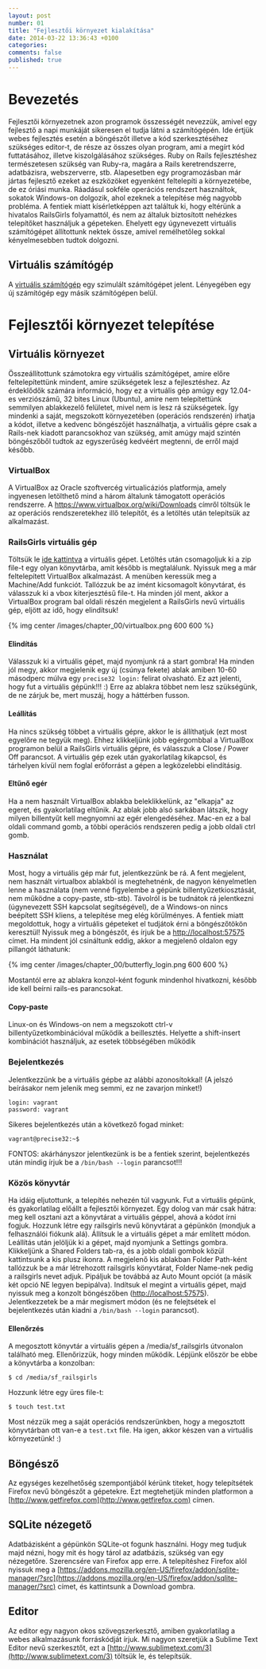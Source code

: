 ```yaml
---
layout: post
number: 01
title: "Fejlesztői környezet kialakítása"
date: 2014-03-22 13:36:43 +0100
categories:
comments: false
published: true
---
```


# Bevezetés

Fejlesztői környezetnek azon programok összességét nevezzük, amivel egy fejlesztő a napi munkáját sikeresen el tudja látni a számítógépén. Ide értjük webes fejlesztés esetén a böngészőt illetve a kód szerkesztéséhez szükséges editor-t, de része az összes olyan program, ami a megírt kód futtatásához, illetve kiszolgálásához szükséges. Ruby on Rails fejlesztéshez természetesen szükség van Ruby-ra, magára a Rails keretrendszerre, adatbázisra, webszerverre, stb. Alapesetben egy programozásban már jártas fejlesztő ezeket az eszközöket egyenként feltelepíti a környezetébe, de ez óriási munka. Ráadásul sokféle operációs rendszert használtok, sokatok Windows-on dolgozik, ahol ezeknek a telepítése még nagyobb probléma.
A fentiek miatt kísérletképpen azt találtuk ki, hogy eltérünk a hivatalos RailsGirls folyamattól, és nem az általuk biztosított nehézkes telepítőket használjuk a gépeteken. Ehelyett egy úgynevezett virtuális számítógépet állítottunk nektek össze, amivel remélhetőleg sokkal kényelmesebben tudtok dolgozni.

<!-- more -->

## Virtuális számítógép

A [virtuális számítógép](http://hu.wikipedia.org/wiki/Virtu%C3%A1lis_sz%C3%A1m%C3%ADt%C3%B3g%C3%A9p) egy szimulált számítógépet jelent. Lényegében egy új számítógép egy másik számítógépen belül.

# Fejlesztői környezet telepítése

## Virtuális környezet

Összeállítottunk számotokra egy virtuális számítógépet, amire előre feltelepítettünk mindent, amire szükségetek lesz a fejlesztéshez. Az érdeklődők számára információ, hogy ez a virtuális gép amúgy egy 12.04-es verziószámű, 32 bites Linux (Ubuntu), amire nem telepítettünk semmilyen ablakkezelő felületet, mivel nem is lesz rá szükségetek. Így mindenki a saját, megszokott környezetében (operációs rendszerén) írhatja a kódot, illetve a kedvenc böngészőjét használhatja, a virtuális gépre csak a Rails-nek kiadott parancsokhoz van szükség, amit amúgy majd szintén böngészőből tudtok az egyszerűség kedvéért megtenni, de erről majd később.

### VirtualBox

A VirtualBox az Oracle szoftvercég virtualicáziós platformja, amely ingyenesen letölthető mind a három általunk támogatott operációs rendszerre. A https://www.virtualbox.org/wiki/Downloads címről töltsük le az operációs rendszeretekhez illő telepítőt, és a letöltés után telepítsük az alkalmazást.

### RailsGirls virtuális gép

Töltsük le [ide kattintva](http://www.digitalnatives.hu/demos/railsgirls/railsgirls_virtualbox_vm.zip) a virtuális gépet. Letöltés után csomagoljuk ki a zip file-t egy olyan könyvtárba, amit később is megtalálunk.
Nyissuk meg a már feltelepített VirtualBox alkalmazást. A menüben keressük meg a Machine/Add funkciót. Tallózzuk be az imént kicsomagolt könyvtárat, és válasszuk ki a vbox kiterjesztésű file-t.
Ha minden jól ment, akkor a VirtualBox program bal oldali részén megjelent a RailsGirls nevű virtuális gép, eljött az idő, hogy elindítsuk!

{% img center /images/chapter_00/virtualbox.png 600 600 %}

#### Elindítás

Válasszuk ki a virtuális gépet, majd nyomjunk rá a start gombra! Ha minden jól megy, akkor megjelenik egy új (csúnya fekete) ablak amiben 10-60 másodperc múlva egy `precise32 login:` felirat olvasható. Ez azt jelenti, hogy fut a virtuális gépünk!!! :) Erre az ablakra többet nem lesz szükségünk, de ne zárjuk be, mert muszáj, hogy a háttérben fusson.

#### Leállítás

Ha nincs szükség többet a virtuális gépre, akkor le is állíthatjuk (ezt most egyelőre ne tegyük meg). Ehhez klikkeljünk jobb egérgombbal a VirtualBox programon belül a RailsGirls virtuális gépre, és válasszuk a Close / Power Off parancsot. A virtuális gép ezek után gyakorlatilag kikapcsol, és tárhelyen kívül nem foglal erőforrást a gépen a legközelebbi elindításig.

#### Eltűnő egér

Ha a nem használt VirtualBox ablakba beleklikkelünk, az "elkapja" az egeret, és gyakorlatilag eltűnik. Az ablak jobb alsó sarkában látszik, hogy milyen billentyűt kell megnyomni az egér elengedéséhez. Mac-en ez a bal oldali command gomb, a többi operációs rendszeren pedig a jobb oldali ctrl gomb.

### Használat

Most, hogy a virtuális gép már fut, jelentkezzünk be rá. A fent megjelent, nem használt virtualbox ablakból is megtehetnénk, de nagyon kényelmetlen lenne a használata (nem venné figyelembe a gépünk billentyűzetkiosztását, nem működne a copy-paste, stb-stb). Távolról is be tudnátok rá jelentkezni (úgynevezett SSH kapcsolat segítségével), de a Windows-on nincs beépített SSH kliens, a telepítése meg elég körülményes.
A fentiek miatt megoldottuk, hogy a virtuális gépeteket el tudjátok érni a böngészőtökön keresztül! Nyissuk meg a böngészőt, és írjuk be a [http://localhost:57575](http://localhost:57575) címet.
Ha mindent jól csináltunk eddig, akkor a megjelenő oldalon egy pillangót láthatunk:

{% img center /images/chapter_00/butterfly_login.png 600 600 %}

Mostantól erre az ablakra konzol-ként fogunk mindenhol hivatkozni, később ide kell beírni rails-es parancsokat.

#### Copy-paste

Linux-on és Windows-on nem a megszokott ctrl-v billentyűzetkombinációval működik a beillesztés. Helyette a shift-insert kombinációt használjuk, az esetek többségében működik

### Bejelentkezés

Jelentkezzünk be a virtuális gépbe az alábbi azonosítokkal! (A jelszó beírásakor nem jelenik meg semmi, ez ne zavarjon minket!)

    login: vagrant
    password: vagrant

Sikeres bejelentkezés után a következő fogad minket:

    vagrant@precise32:~$

FONTOS: akárhányszor jelentkezünk is be a fentiek szerint, bejelentkezés után mindig írjuk be a `/bin/bash --login` parancsot!!!

### Közös könyvtár

Ha idáig eljutottunk, a telepítés nehezén túl vagyunk. Fut a virtuális gépünk, és gyakorlatilag előállt a fejlesztői környezet. Egy dolog van már csak hátra: meg kell osztani azt a könyvtárat a virtuális géppel, ahová a kódot írni fogjuk.
Hozzunk létre egy railsgirls nevű könyvtárat a gépünkön (mondjuk a felhasználói fiókunk alá). Állítsuk le a virtuális gépet a már említett módon. Leállítás után jelöljük ki a gépet, majd nyomjunk a Settings gombra. Klikkeljünk a Shared Folders tab-ra, és a jobb oldali gombok közül kattintsunk a kis plusz ikonra. A megjelenő kis ablakban Folder Path-ként tallózzuk be a már létrehozott railsgirls könyvtárat, Folder Name-nek pedig a railsgirls nevet adjuk. Pipáljuk be továbbá az Auto Mount opciót (a másik két opció NE legyen bepipálva).
Indítsuk el megint a virtuális gépet, majd nyissuk meg a konzolt böngészőben ([http://localhost:57575](http://localhost:57575)). Jelentkezzetek be a már megismert módon (és ne felejtsétek el bejelentkezés után kiadni a `/bin/bash --login` parancsot).

#### Ellenőrzés

A megosztott könyvtár a virtuális gépen a /media/sf_railsgirls útvonalon található meg. Ellenőrizzük, hogy minden működik. Lépjünk először be ebbe a könyvtárba a konzolban:

    $ cd /media/sf_railsgirls

Hozzunk létre egy üres file-t:

    $ touch test.txt

Most nézzük meg a saját operációs rendszerünkben, hogy a megosztott könyvtárban ott van-e a `test.txt` file. Ha igen, akkor készen van a virtuális környezetünk! :)

## Böngésző

Az egységes kezelhetőség szempontjából kérünk titeket, hogy telepítsétek Firefox nevű böngészőt a gépetekre. Ezt megtehetjük minden platformon a [http://www.getfirefox.com](http://www.getfirefox.com) címen.

## SQLite nézegető

Adatbázisként a gépünkön SQLite-ot fogunk használni. Hogy meg tudjuk majd nézni, hogy mit és hogy tárol az adatbázis, szükség van egy nézegetőre. Szerencsére van Firefox app erre.
A telepítéshez Firefox alól nyissuk meg a [https://addons.mozilla.org/en-US/firefox/addon/sqlite-manager/?src](https://addons.mozilla.org/en-US/firefox/addon/sqlite-manager/?src) címet, és kattintsunk a Download gombra.

## Editor

Az editor egy nagyon okos szövegszerkesztő, amiben gyakorlatilag a webes alkalmazásunk forráskódját írjuk. Mi nagyon szeretjük a Sublime Text Editor nevű szerkesztőt, ezt a [http://www.sublimetext.com/3](http://www.sublimetext.com/3) töltsük le, és telepítsük.
